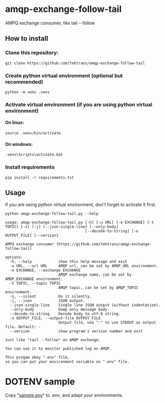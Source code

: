 # amqp-exchange-follow-tail
AMPQ exchange consumer, like tail --follow

## How to install

### Clone this repository:
```shell
git clone https://github.com/tektrans/amqp-exchange-follow-tail
```

### Create python virtual environment (optional but recommended)
```shell
python -m venv .venv
```

### Activate virtual environment (if you are using python virtual environment)
#### On linux:
```shell
source .venv/bin/activate
```

#### On windows:
```shell
.venv\Scripts\activate.bat
```

### Install requirements
```shell
pip install -r requirements.txt
```

## Usage
If you are using python virtual environment, don't forget to activate it first.

```shell
python amqp-exchange-follow-tail.py --help
```

```
usage: amqp-exchange-follow-tail.py [-h] [-u URL] [-e EXCHANGE] [-t TOPIC] [-s] [-j] [--json-single-line] [--only-body]
                                    [--decode-to-string] [-o OUTPUT_FILE] [--version]

AMPQ exchange consumer (https://github.com/tektrans/amqp-exchange-follow-tail)

options:
  -h, --help            show this help message and exit
  -u URL, --url URL     AMQP url, can be set by AMQP_URL environment.
  -e EXCHANGE, --exchange EXCHANGE
                        AMQP exchange name, can be set by AMQP_EXCHANGE environment.
  -t TOPIC, --topic TOPIC
                        AMQP topic, can be set by AMQP_TOPIC environment.
  -s, --silent          Do it silently.
  -j, --json            JSON output.
  --json-single-line    Single line JSON output (without indentation).
  --only-body           Dump only message body.
  --decode-to-string    Decode body to utf-8 string.
  -o OUTPUT_FILE, --output-file OUTPUT_FILE
                        Output file, use "-" to use STDOUT as output file. Default: -
  --version             show program's version number and exit

Just like "tail --follow" on AMQP exchange.

You can use it to monitor published log on AMQP.

This progam obey ".env" file,
so you can put your environment variable on ".env" file.
```

# DOTENV sample
Copy "[sample.env](sample.env)" to .env, and adapt your environments.
